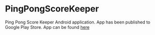 # PingPongScoreKeeper
Ping Pong Score Keeper Android application. App has been published to Google Play Store. App can be found [here](https://play.google.com/store/apps/details?id=me.dhivo.android.pingpongmatchtracker)

